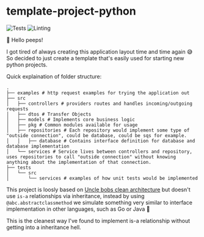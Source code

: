 # template-project-python
![Tests](https://github.com/pixxle/python-template-project/actions/workflows/tests.yml/badge.svg)
![Linting](https://github.com/pixxle/python-template-project/actions/workflows/lint.yml/badge.svg)

👋 Hello peeps!

I got tired of always creating this application layout time and time again 😅
So decided to just create a template that's easily used for starting new python projects.

Quick explaination of folder structure:
```
.
├── examples # http request examples for trying the application out
├── src
│   ├── controllers # providers routes and handles incoming/outgoing requests
│   ├── dtos # Transfer Objects
│   ├── models # Implements core business logic
│   ├── pkg # Common modules available for usage
│   ├── repositories # Each repository would implement some type of "outside connection", could be database, could be sqs for example.
│   │   ├── database # Contains interface definition for database and database implementation
│   └── services # Service lives between controllers and repository, uses repositories to call "outside connection" without knowing anything about the implementation of that connection.
├── tests
│   └── src
│       └── services # examples of how unit tests would be implemented
```

This project is loosly based on [Uncle bobs clean architecture](https://blog.cleancoder.com/uncle-bob/2012/08/13/the-clean-architecture.html) but doesn't use `is-a` relationships via inheritance, instead by using `@abc.abstractclassmethod` we simulate something very similar to interface implementation in other languages, such as Go or Java 🤗

This is the cleanest way I've found to implement is-a relationship without getting into a inheritance hell.

